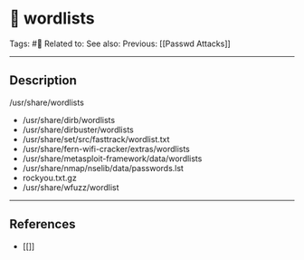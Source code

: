 # 💢 wordlists
Tags: #💢
Related to: 
See also: 
Previous: [[Passwd Attacks]]

---
## Description
/usr/share/wordlists

+ /usr/share/dirb/wordlists
+ /usr/share/dirbuster/wordlists
+ /usr/share/set/src/fasttrack/wordlist.txt
+ /usr/share/fern-wifi-cracker/extras/wordlists
+ /usr/share/metasploit-framework/data/wordlists
+ /usr/share/nmap/nselib/data/passwords.lst
+ rockyou.txt.gz
+ /usr/share/wfuzz/wordlist


---
## References
- [[]]